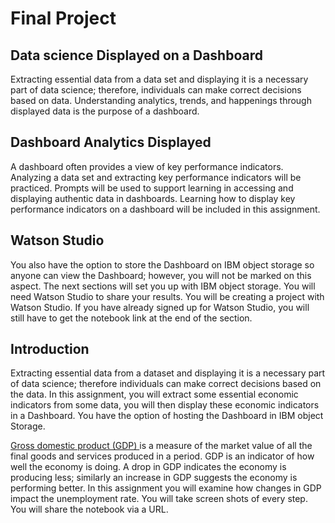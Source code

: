 # Final Project

## Data science Displayed on a Dashboard

Extracting essential data from a data set and displaying it is a necessary part of data science; therefore, individuals can make correct decisions based on data. Understanding analytics, trends, and happenings through displayed data is the purpose of a dashboard.

## Dashboard Analytics Displayed

A dashboard often provides a view of key performance indicators. Analyzing a data set and extracting key performance indicators will be practiced. Prompts will be used to support learning in accessing and displaying authentic data in dashboards. Learning how to display key performance indicators on a dashboard will be included in this assignment.

## Watson Studio

You also have the option to store the Dashboard on IBM object storage so anyone can view the Dashboard; however, you will not be marked on this aspect. The next sections will set you up with IBM object storage. You will need Watson Studio to share your results. You will be creating a project with Watson Studio. If you have already signed up for Watson Studio, you will still have to get the notebook link at the end of the section.

## Introduction

Extracting essential data from a dataset and displaying it is a necessary part of data science; therefore individuals can make correct decisions based on the data. In this assignment, you will extract some essential economic indicators from some data, you will then display these economic indicators in a Dashboard. You have the option of hosting the Dashboard in IBM object Storage.

[Gross domestic product (GDP) ](https://en.wikipedia.org/wiki/Gross_domestic_product) is a measure of the market value of all the final goods and services produced in a period. GDP is an indicator of how well the economy is doing. A drop in GDP indicates the economy is producing less; similarly an increase in GDP suggests the economy is performing better. In this assignment you will examine how changes in GDP impact the unemployment rate. You will take screen shots of every step. You will share the notebook via a URL.